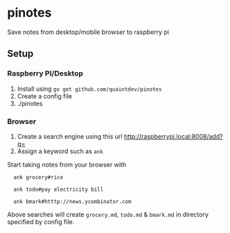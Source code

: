 # pinotes
Save notes from desktop/mobile browser to raspberry pi

## Setup

### Raspberry PI/Desktop
1. Install using `go get github.com/quaintdev/pinotes`
2. Create a config file 
3. ./pinotes

### Browser
1. Create a search engine using this url http://raspberrypi.local:8008/add?q=
2. Assign a keyword such as `ank`

Start taking notes from your browser with

```
  ank grocery#rice

  ank todo#pay electricity bill

  ank bmark#htttp://news.ycombinator.com
```

Above searches will create `grocery.md`, `todo.md` & `bmark.md` in directory specified by config file.
